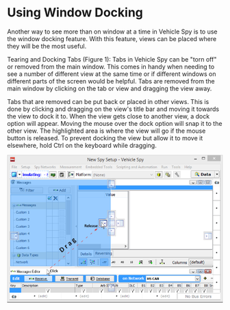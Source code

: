 # Using Window Docking

Another way to see more than on window at a time in Vehicle Spy is to use the window docking feature. With this feature, views can be placed where they will be the most useful.

Tearing and Docking Tabs (Figure 1): Tabs in Vehicle Spy can be "torn off" or removed from the main window. This comes in handy when needing to see a number of different view at the same time or if different windows on different parts of the screen would be helpful. Tabs are removed from the main window by clicking on the tab or view and dragging the view away.

Tabs that are removed can be put back or placed in other views. This is done by clicking and dragging on the view's title bar and moving it towards the view to dock it to. When the view gets close to another view, a dock option will appear. Moving the mouse over the dock option will snap it to the other view. The highlighted area is where the view will go if the mouse button is released. To prevent docking the view but allow it to move it elsewhere, hold Ctrl on the keyboard while dragging.

![Figure 1: Tearing and docking a tab.](../.gitbook/assets/Intrp2.2.gif)
